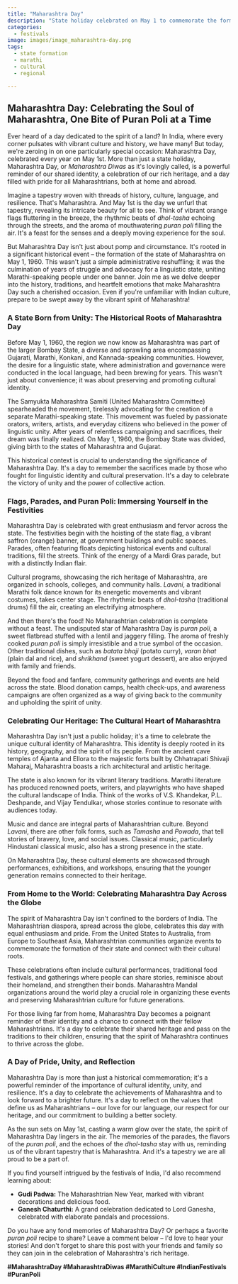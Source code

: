 ```yaml
---
title: "Maharashtra Day"
description: "State holiday celebrated on May 1 to commemorate the formation of the state of Maharashtra from the division of the Bombay State."
categories:
  - festivals
image: images/image_maharashtra-day.png
tags:
  - state formation
  - marathi
  - cultural
  - regional

---
```


## Maharashtra Day: Celebrating the Soul of Maharashtra, One Bite of Puran Poli at a Time

Ever heard of a day dedicated to the spirit of a land? In India, where every corner pulsates with vibrant culture and history, we have many! But today, we're zeroing in on one particularly special occasion: Maharashtra Day, celebrated every year on May 1st. More than just a state holiday, Maharashtra Day, or *Maharashtra Diwas* as it's lovingly called, is a powerful reminder of our shared identity, a celebration of our rich heritage, and a day filled with pride for all Maharashtrians, both at home and abroad.

Imagine a tapestry woven with threads of history, culture, language, and resilience. That's Maharashtra. And May 1st is the day we unfurl that tapestry, revealing its intricate beauty for all to see. Think of vibrant orange flags fluttering in the breeze, the rhythmic beats of *dhol-tasha* echoing through the streets, and the aroma of mouthwatering *puran poli* filling the air. It's a feast for the senses and a deeply moving experience for the soul.

But Maharashtra Day isn't just about pomp and circumstance. It's rooted in a significant historical event – the formation of the state of Maharashtra on May 1, 1960. This wasn't just a simple administrative reshuffling; it was the culmination of years of struggle and advocacy for a linguistic state, uniting Marathi-speaking people under one banner. Join me as we delve deeper into the history, traditions, and heartfelt emotions that make Maharashtra Day such a cherished occasion. Even if you're unfamiliar with Indian culture, prepare to be swept away by the vibrant spirit of Maharashtra!

### A State Born from Unity: The Historical Roots of Maharashtra Day

Before May 1, 1960, the region we now know as Maharashtra was part of the larger Bombay State, a diverse and sprawling area encompassing Gujarati, Marathi, Konkani, and Kannada-speaking communities. However, the desire for a linguistic state, where administration and governance were conducted in the local language, had been brewing for years. This wasn't just about convenience; it was about preserving and promoting cultural identity.

The Samyukta Maharashtra Samiti (United Maharashtra Committee) spearheaded the movement, tirelessly advocating for the creation of a separate Marathi-speaking state. This movement was fueled by passionate orators, writers, artists, and everyday citizens who believed in the power of linguistic unity. After years of relentless campaigning and sacrifices, their dream was finally realized. On May 1, 1960, the Bombay State was divided, giving birth to the states of Maharashtra and Gujarat.

This historical context is crucial to understanding the significance of Maharashtra Day. It's a day to remember the sacrifices made by those who fought for linguistic identity and cultural preservation. It's a day to celebrate the victory of unity and the power of collective action.

### Flags, Parades, and Puran Poli: Immersing Yourself in the Festivities

Maharashtra Day is celebrated with great enthusiasm and fervor across the state. The festivities begin with the hoisting of the state flag, a vibrant saffron (orange) banner, at government buildings and public spaces. Parades, often featuring floats depicting historical events and cultural traditions, fill the streets. Think of the energy of a Mardi Gras parade, but with a distinctly Indian flair.

Cultural programs, showcasing the rich heritage of Maharashtra, are organized in schools, colleges, and community halls. *Lavani*, a traditional Marathi folk dance known for its energetic movements and vibrant costumes, takes center stage. The rhythmic beats of *dhol-tasha* (traditional drums) fill the air, creating an electrifying atmosphere.

And then there's the food! No Maharashtrian celebration is complete without a feast. The undisputed star of Maharashtra Day is *puran poli*, a sweet flatbread stuffed with a lentil and jaggery filling. The aroma of freshly cooked *puran poli* is simply irresistible and a true symbol of the occasion. Other traditional dishes, such as *batata bhaji* (potato curry), *varan bhat* (plain dal and rice), and *shrikhand* (sweet yogurt dessert), are also enjoyed with family and friends.

Beyond the food and fanfare, community gatherings and events are held across the state. Blood donation camps, health check-ups, and awareness campaigns are often organized as a way of giving back to the community and upholding the spirit of unity.

### Celebrating Our Heritage: The Cultural Heart of Maharashtra

Maharashtra Day isn't just a public holiday; it's a time to celebrate the unique cultural identity of Maharashtra. This identity is deeply rooted in its history, geography, and the spirit of its people. From the ancient cave temples of Ajanta and Ellora to the majestic forts built by Chhatrapati Shivaji Maharaj, Maharashtra boasts a rich architectural and artistic heritage.

The state is also known for its vibrant literary traditions. Marathi literature has produced renowned poets, writers, and playwrights who have shaped the cultural landscape of India. Think of the works of V.S. Khandekar, P.L. Deshpande, and Vijay Tendulkar, whose stories continue to resonate with audiences today.

Music and dance are integral parts of Maharashtrian culture. Beyond *Lavani*, there are other folk forms, such as *Tamasha* and *Powada*, that tell stories of bravery, love, and social issues. Classical music, particularly Hindustani classical music, also has a strong presence in the state.

On Maharashtra Day, these cultural elements are showcased through performances, exhibitions, and workshops, ensuring that the younger generation remains connected to their heritage.

### From Home to the World: Celebrating Maharashtra Day Across the Globe

The spirit of Maharashtra Day isn't confined to the borders of India. The Maharashtrian diaspora, spread across the globe, celebrates this day with equal enthusiasm and pride. From the United States to Australia, from Europe to Southeast Asia, Maharashtrian communities organize events to commemorate the formation of their state and connect with their cultural roots.

These celebrations often include cultural performances, traditional food festivals, and gatherings where people can share stories, reminisce about their homeland, and strengthen their bonds. Maharashtra Mandal organizations around the world play a crucial role in organizing these events and preserving Maharashtrian culture for future generations.

For those living far from home, Maharashtra Day becomes a poignant reminder of their identity and a chance to connect with their fellow Maharashtrians. It's a day to celebrate their shared heritage and pass on the traditions to their children, ensuring that the spirit of Maharashtra continues to thrive across the globe.

### A Day of Pride, Unity, and Reflection

Maharashtra Day is more than just a historical commemoration; it's a powerful reminder of the importance of cultural identity, unity, and resilience. It's a day to celebrate the achievements of Maharashtra and to look forward to a brighter future. It's a day to reflect on the values that define us as Maharashtrians – our love for our language, our respect for our heritage, and our commitment to building a better society.

As the sun sets on May 1st, casting a warm glow over the state, the spirit of Maharashtra Day lingers in the air. The memories of the parades, the flavors of the *puran poli*, and the echoes of the *dhol-tasha* stay with us, reminding us of the vibrant tapestry that is Maharashtra. And it's a tapestry we are all proud to be a part of.

If you find yourself intrigued by the festivals of India, I'd also recommend learning about:

*   **Gudi Padwa:** The Maharashtrian New Year, marked with vibrant decorations and delicious food.
*   **Ganesh Chaturthi:** A grand celebration dedicated to Lord Ganesha, celebrated with elaborate pandals and processions.

Do you have any fond memories of Maharashtra Day? Or perhaps a favorite *puran poli* recipe to share? Leave a comment below – I'd love to hear your stories! And don't forget to share this post with your friends and family so they can join in the celebration of Maharashtra's rich heritage.

**#MaharashtraDay #MaharashtraDiwas #MarathiCulture #IndianFestivals #PuranPoli**

